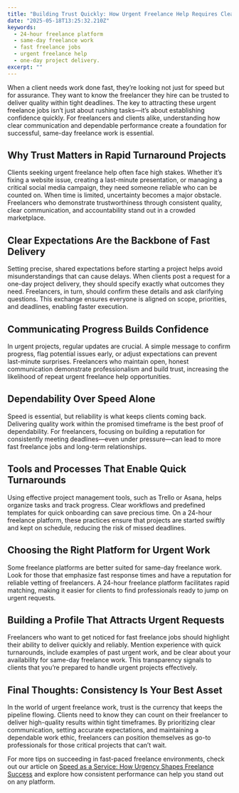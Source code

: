 ```yaml
---
title: "Building Trust Quickly: How Urgent Freelance Help Requires Clear Communication and Reliability"
date: "2025-05-18T13:25:32.210Z"
keywords:
  - 24-hour freelance platform
  - same-day freelance work
  - fast freelance jobs
  - urgent freelance help
  - one-day project delivery.
excerpt: ""
---
```


When a client needs work done fast, they’re looking not just for speed but for assurance. They want to know the freelancer they hire can be trusted to deliver quality within tight deadlines. The key to attracting these urgent freelance jobs isn’t just about rushing tasks—it’s about establishing confidence quickly. For freelancers and clients alike, understanding how clear communication and dependable performance create a foundation for successful, same-day freelance work is essential.

## Why Trust Matters in Rapid Turnaround Projects

Clients seeking urgent freelance help often face high stakes. Whether it’s fixing a website issue, creating a last-minute presentation, or managing a critical social media campaign, they need someone reliable who can be counted on. When time is limited, uncertainty becomes a major obstacle. Freelancers who demonstrate trustworthiness through consistent quality, clear communication, and accountability stand out in a crowded marketplace.

## Clear Expectations Are the Backbone of Fast Delivery

Setting precise, shared expectations before starting a project helps avoid misunderstandings that can cause delays. When clients post a request for a one-day project delivery, they should specify exactly what outcomes they need. Freelancers, in turn, should confirm these details and ask clarifying questions. This exchange ensures everyone is aligned on scope, priorities, and deadlines, enabling faster execution.

## Communicating Progress Builds Confidence

In urgent projects, regular updates are crucial. A simple message to confirm progress, flag potential issues early, or adjust expectations can prevent last-minute surprises. Freelancers who maintain open, honest communication demonstrate professionalism and build trust, increasing the likelihood of repeat urgent freelance help opportunities.

## Dependability Over Speed Alone

Speed is essential, but reliability is what keeps clients coming back. Delivering quality work within the promised timeframe is the best proof of dependability. For freelancers, focusing on building a reputation for consistently meeting deadlines—even under pressure—can lead to more fast freelance jobs and long-term relationships.

## Tools and Processes That Enable Quick Turnarounds

Using effective project management tools, such as Trello or Asana, helps organize tasks and track progress. Clear workflows and predefined templates for quick onboarding can save precious time. On a 24-hour freelance platform, these practices ensure that projects are started swiftly and kept on schedule, reducing the risk of missed deadlines.

## Choosing the Right Platform for Urgent Work

Some freelance platforms are better suited for same-day freelance work. Look for those that emphasize fast response times and have a reputation for reliable vetting of freelancers. A 24-hour freelance platform facilitates rapid matching, making it easier for clients to find professionals ready to jump on urgent requests.

## Building a Profile That Attracts Urgent Requests

Freelancers who want to get noticed for fast freelance jobs should highlight their ability to deliver quickly and reliably. Mention experience with quick turnarounds, include examples of past urgent work, and be clear about your availability for same-day freelance work. This transparency signals to clients that you’re prepared to handle urgent projects effectively.

## Final Thoughts: Consistency Is Your Best Asset

In the world of urgent freelance work, trust is the currency that keeps the pipeline flowing. Clients need to know they can count on their freelancer to deliver high-quality results within tight timeframes. By prioritizing clear communication, setting accurate expectations, and maintaining a dependable work ethic, freelancers can position themselves as go-to professionals for those critical projects that can’t wait.

For more tips on succeeding in fast-paced freelance environments, check out our article on [Speed as a Service: How Urgency Shapes Freelance Success](/speed-as-a-service) and explore how consistent performance can help you stand out on any platform.